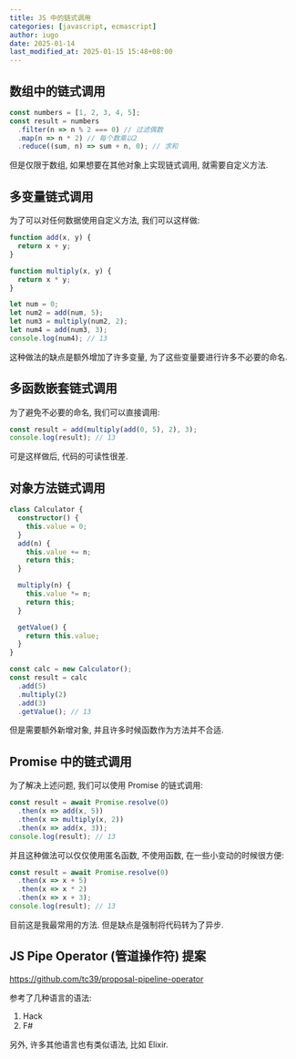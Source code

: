 ```yaml
---
title: JS 中的链式调用
categories: [javascript, ecmascript]
author: iugo
date: 2025-01-14
last_modified_at: 2025-01-15 15:48+08:00
---
```


## 数组中的链式调用

```ts
const numbers = [1, 2, 3, 4, 5];
const result = numbers
  .filter(n => n % 2 === 0) // 过滤偶数
  .map(n => n * 2) // 每个数乘以2
  .reduce((sum, n) => sum + n, 0); // 求和
```

但是仅限于数组, 如果想要在其他对象上实现链式调用, 就需要自定义方法.

## 多变量链式调用

为了可以对任何数据使用自定义方法, 我们可以这样做:

```ts
function add(x, y) {
  return x + y;
}

function multiply(x, y) {
  return x * y;
}

let num = 0;
let num2 = add(num, 5);
let num3 = multiply(num2, 2);
let num4 = add(num3, 3);
console.log(num4); // 13
```

这种做法的缺点是额外增加了许多变量, 为了这些变量要进行许多不必要的命名.

## 多函数嵌套链式调用

为了避免不必要的命名, 我们可以直接调用:

```ts
const result = add(multiply(add(0, 5), 2), 3);
console.log(result); // 13
```

可是这样做后, 代码的可读性很差.

## 对象方法链式调用

```ts
class Calculator {
  constructor() {
    this.value = 0;
  }
  add(n) {
    this.value += n;
    return this;
  }

  multiply(n) {
    this.value *= n;
    return this;
  }

  getValue() {
    return this.value;
  }
}

const calc = new Calculator();
const result = calc
  .add(5)
  .multiply(2)
  .add(3)
  .getValue(); // 13
```

但是需要额外新增对象, 并且许多时候函数作为方法并不合适.

## Promise 中的链式调用

为了解决上述问题, 我们可以使用 Promise 的链式调用:

```ts
const result = await Promise.resolve(0)
  .then(x => add(x, 5))
  .then(x => multiply(x, 2))
  .then(x => add(x, 3));
console.log(result); // 13
```

并且这种做法可以仅仅使用匿名函数, 不使用函数, 在一些小变动的时候很方便:

```ts
const result = await Promise.resolve(0)
  .then(x => x + 5)
  .then(x => x * 2)
  .then(x => x + 3);
console.log(result); // 13
```

目前这是我最常用的方法. 但是缺点是强制将代码转为了异步.

## JS Pipe Operator (管道操作符) 提案

<https://github.com/tc39/proposal-pipeline-operator>

参考了几种语言的语法:

1. Hack
2. F#

另外, 许多其他语言也有类似语法, 比如 Elixir.
